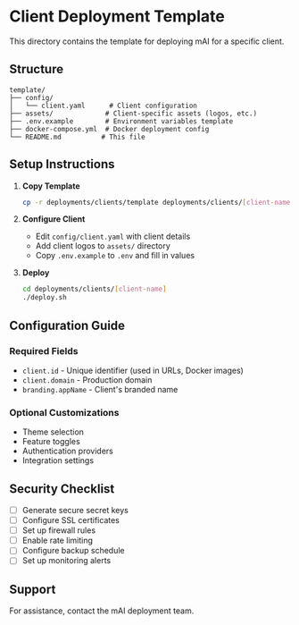 # Client Deployment Template

This directory contains the template for deploying mAI for a specific client.

## Structure
```
template/
├── config/
│   └── client.yaml      # Client configuration
├── assets/             # Client-specific assets (logos, etc.)
├── .env.example        # Environment variables template
├── docker-compose.yml  # Docker deployment config
└── README.md          # This file
```

## Setup Instructions

1. **Copy Template**
   ```bash
   cp -r deployments/clients/template deployments/clients/[client-name]
   ```

2. **Configure Client**
   - Edit `config/client.yaml` with client details
   - Add client logos to `assets/` directory
   - Copy `.env.example` to `.env` and fill in values

3. **Deploy**
   ```bash
   cd deployments/clients/[client-name]
   ./deploy.sh
   ```

## Configuration Guide

### Required Fields
- `client.id` - Unique identifier (used in URLs, Docker images)
- `client.domain` - Production domain
- `branding.appName` - Client's branded name

### Optional Customizations
- Theme selection
- Feature toggles
- Authentication providers
- Integration settings

## Security Checklist
- [ ] Generate secure secret keys
- [ ] Configure SSL certificates
- [ ] Set up firewall rules
- [ ] Enable rate limiting
- [ ] Configure backup schedule
- [ ] Set up monitoring alerts

## Support
For assistance, contact the mAI deployment team.